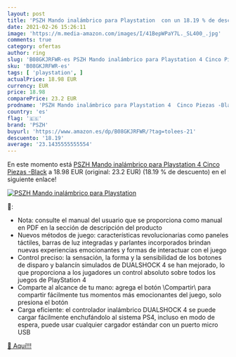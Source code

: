 ```yaml
---
layout: post
title: 'PSZH Mando inalámbrico para Playstation  con un 18.19 % de descuento'
date: 2021-02-26 15:26:11
image: 'https://m.media-amazon.com/images/I/41BepWPaY7L._SL400_.jpg'
comments: true
category: ofertas
author: ring
slug: 'B08GKJRFWR-es PSZH Mando inalámbrico para Playstation 4 Cinco Piezas -Black'
sku: 'B08GKJRFWR-es'
tags: [ 'playstation', ]
actualPrice: 18.98 EUR
currency: EUR
price: 18.98
comparePrice: 23.2 EUR
prodname: 'PSZH Mando inalámbrico para Playstation 4  Cinco Piezas -Black'
country: 'es'
flag: '🇪🇸'
brand: 'PSZH'
buyurl: 'https://www.amazon.es/dp/B08GKJRFWR/?tag=tolees-21'
descuento: '18.19'
average: '23.1435555555554'
---
```


En este momento está [PSZH Mando inalámbrico para Playstation 4  Cinco Piezas -Black](https://www.amazon.es/dp/B08GKJRFWR/?tag=tolees-21) a 18.98 EUR (original: 23.2 EUR) (18.19 %  de descuento) en el siguiente enlace!

[![PSZH Mando inalámbrico para Playstation ](https://m.media-amazon.com/images/I/41BepWPaY7L._SL400_.jpg)](https://www.amazon.es/dp/B08GKJRFWR/?tag=tolees-21)

🔎:

- Nota: consulte el manual del usuario que se proporciona como manual en PDF en la sección de descripción del producto
- Nuevos métodos de juego: características revolucionarias como paneles táctiles, barras de luz integradas y parlantes incorporados brindan nuevas experiencias emocionantes y formas de interactuar con el juego
- Control preciso: la sensación, la forma y la sensibilidad de los botones de disparo y balancín simulados de DUALSHOCK 4 se han mejorado, lo que proporciona a los jugadores un control absoluto sobre todos los juegos de PlayStation 4
- Comparte al alcance de tu mano: agrega el botón \Compartir\ para compartir fácilmente tus momentos más emocionantes del juego, solo presiona el botón
- Carga eficiente: el controlador inalámbrico DUALSHOCK 4 se puede cargar fácilmente enchufándolo al sistema PS4, incluso en modo de espera, puede usar cualquier cargador estándar con un puerto micro USB

[🛒 Aquí!!!](https://www.amazon.es/dp/B08GKJRFWR/?tag=tolees-21)
